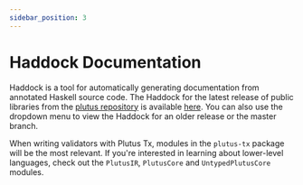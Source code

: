 ```yaml
---
sidebar_position: 3
---
```


# Haddock Documentation

Haddock is a tool for automatically generating documentation from annotated Haskell source code.
The Haddock for the latest release of public libraries from the [plutus repository](https://github.com/IntersectMBO/plutus) is available [here](https://plutus.cardano.intersectmbo.org/haddock/latest).
You can also use the dropdown menu to view the Haddock for an older release or the master branch.

When writing validators with Plutus Tx, modules in the `plutus-tx` package will be the most relevant.
If you're interested in learning about lower-level languages, check out the `PlutusIR`, `PlutusCore` and `UntypedPlutusCore` modules.
